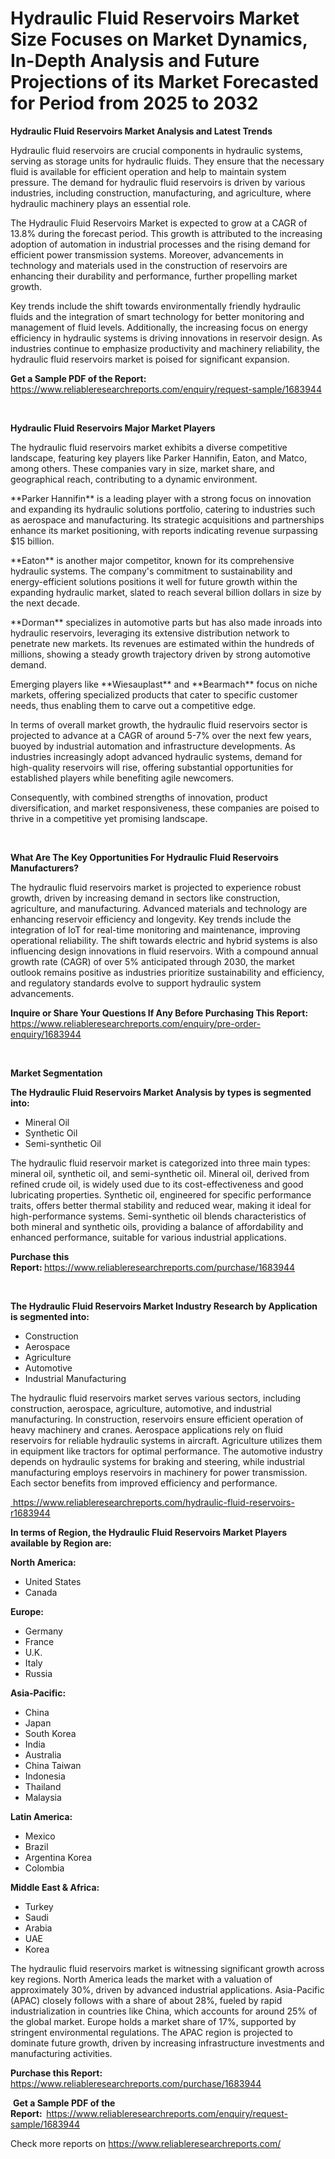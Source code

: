 <p><h1>Hydraulic Fluid Reservoirs Market Size Focuses on Market Dynamics, In-Depth Analysis and Future Projections of its Market Forecasted for Period from 2025 to 2032</h1></p><p><strong>Hydraulic Fluid Reservoirs Market Analysis and Latest Trends</strong></p>
<p><p>Hydraulic fluid reservoirs are crucial components in hydraulic systems, serving as storage units for hydraulic fluids. They ensure that the necessary fluid is available for efficient operation and help to maintain system pressure. The demand for hydraulic fluid reservoirs is driven by various industries, including construction, manufacturing, and agriculture, where hydraulic machinery plays an essential role.</p><p>The Hydraulic Fluid Reservoirs Market is expected to grow at a CAGR of 13.8% during the forecast period. This growth is attributed to the increasing adoption of automation in industrial processes and the rising demand for efficient power transmission systems. Moreover, advancements in technology and materials used in the construction of reservoirs are enhancing their durability and performance, further propelling market growth. </p><p>Key trends include the shift towards environmentally friendly hydraulic fluids and the integration of smart technology for better monitoring and management of fluid levels. Additionally, the increasing focus on energy efficiency in hydraulic systems is driving innovations in reservoir design. As industries continue to emphasize productivity and machinery reliability, the hydraulic fluid reservoirs market is poised for significant expansion.</p></p>
<p><strong>Get a Sample PDF of the Report:&nbsp;</strong> <a href="https://www.reliableresearchreports.com/enquiry/request-sample/1683944?utm_campaign=3567&utm_medium=2&utm_source=Github&utm_content=ia&utm_term=09042025&utm_id=hydraulic-fluid-reservoirs">https://www.reliableresearchreports.com/enquiry/request-sample/1683944</a></p>
<p>&nbsp;</p>
<p><strong>Hydraulic Fluid Reservoirs Major Market Players</strong></p>
<p><p>The hydraulic fluid reservoirs market exhibits a diverse competitive landscape, featuring key players like Parker Hannifin, Eaton, and Matco, among others. These companies vary in size, market share, and geographical reach, contributing to a dynamic environment.</p><p>**Parker Hannifin** is a leading player with a strong focus on innovation and expanding its hydraulic solutions portfolio, catering to industries such as aerospace and manufacturing. Its strategic acquisitions and partnerships enhance its market positioning, with reports indicating revenue surpassing $15 billion.</p><p>**Eaton** is another major competitor, known for its comprehensive hydraulic systems. The company's commitment to sustainability and energy-efficient solutions positions it well for future growth within the expanding hydraulic market, slated to reach several billion dollars in size by the next decade.</p><p>**Dorman** specializes in automotive parts but has also made inroads into hydraulic reservoirs, leveraging its extensive distribution network to penetrate new markets. Its revenues are estimated within the hundreds of millions, showing a steady growth trajectory driven by strong automotive demand.</p><p>Emerging players like **Wiesauplast** and **Bearmach** focus on niche markets, offering specialized products that cater to specific customer needs, thus enabling them to carve out a competitive edge.</p><p>In terms of overall market growth, the hydraulic fluid reservoirs sector is projected to advance at a CAGR of around 5-7% over the next few years, buoyed by industrial automation and infrastructure developments. As industries increasingly adopt advanced hydraulic systems, demand for high-quality reservoirs will rise, offering substantial opportunities for established players while benefiting agile newcomers.</p><p>Consequently, with combined strengths of innovation, product diversification, and market responsiveness, these companies are poised to thrive in a competitive yet promising landscape.</p></p>
<p>&nbsp;</p>
<p><strong>What Are The Key Opportunities For Hydraulic Fluid Reservoirs Manufacturers?</strong></p>
<p><p>The hydraulic fluid reservoirs market is projected to experience robust growth, driven by increasing demand in sectors like construction, agriculture, and manufacturing. Advanced materials and technology are enhancing reservoir efficiency and longevity. Key trends include the integration of IoT for real-time monitoring and maintenance, improving operational reliability. The shift towards electric and hybrid systems is also influencing design innovations in fluid reservoirs. With a compound annual growth rate (CAGR) of over 5% anticipated through 2030, the market outlook remains positive as industries prioritize sustainability and efficiency, and regulatory standards evolve to support hydraulic system advancements.</p></p>
<p><strong>Inquire or Share Your Questions If Any Before Purchasing This Report:</strong> <a href="https://www.reliableresearchreports.com/enquiry/pre-order-enquiry/1683944?utm_campaign=3567&utm_medium=2&utm_source=Github&utm_content=ia&utm_term=09042025&utm_id=hydraulic-fluid-reservoirs">https://www.reliableresearchreports.com/enquiry/pre-order-enquiry/1683944</a></p>
<p>&nbsp;</p>
<p><strong>Market Segmentation</strong></p>
<p><strong>The Hydraulic Fluid Reservoirs Market Analysis by types is segmented into:</strong></p>
<p><ul><li>Mineral Oil</li><li>Synthetic Oil</li><li>Semi-synthetic Oil</li></ul></p>
<p><p>The hydraulic fluid reservoir market is categorized into three main types: mineral oil, synthetic oil, and semi-synthetic oil. Mineral oil, derived from refined crude oil, is widely used due to its cost-effectiveness and good lubricating properties. Synthetic oil, engineered for specific performance traits, offers better thermal stability and reduced wear, making it ideal for high-performance systems. Semi-synthetic oil blends characteristics of both mineral and synthetic oils, providing a balance of affordability and enhanced performance, suitable for various industrial applications.</p></p>
<p><strong>Purchase this Report:&nbsp;</strong><a href="https://www.reliableresearchreports.com/purchase/1683944?utm_campaign=3567&utm_medium=2&utm_source=Github&utm_content=ia&utm_term=09042025&utm_id=hydraulic-fluid-reservoirs">https://www.reliableresearchreports.com/purchase/1683944</a></p>
<p>&nbsp;</p>
<p><strong>The Hydraulic Fluid Reservoirs Market Industry Research by Application is segmented into:</strong></p>
<p><ul><li>Construction</li><li>Aerospace</li><li>Agriculture</li><li>Automotive</li><li>Industrial Manufacturing</li></ul></p>
<p><p>The hydraulic fluid reservoirs market serves various sectors, including construction, aerospace, agriculture, automotive, and industrial manufacturing. In construction, reservoirs ensure efficient operation of heavy machinery and cranes. Aerospace applications rely on fluid reservoirs for reliable hydraulic systems in aircraft. Agriculture utilizes them in equipment like tractors for optimal performance. The automotive industry depends on hydraulic systems for braking and steering, while industrial manufacturing employs reservoirs in machinery for power transmission. Each sector benefits from improved efficiency and performance.</p></p>
<p><a href="https://www.reliableresearchreports.com/hydraulic-fluid-reservoirs-r1683944?utm_campaign=3567&utm_medium=2&utm_source=Github&utm_content=ia&utm_term=09042025&utm_id=hydraulic-fluid-reservoirs">&nbsp;https://www.reliableresearchreports.com/hydraulic-fluid-reservoirs-r1683944</a></p>
<p><strong>In terms of Region, the Hydraulic Fluid Reservoirs Market Players available by Region are:</strong></p>
<p>
    <p> <strong> North America: </strong>
        <ul>
            <li>United States</li>
            <li>Canada</li>
        </ul>
        </p> 
    <p> <strong> Europe: </strong>
        <ul>
            <li>Germany</li>
            <li>France</li>
            <li>U.K.</li>
            <li>Italy</li>
            <li>Russia</li>
        </ul>
        </p> 
    <p> <strong> Asia-Pacific: </strong>
        <ul>
            <li>China</li>
            <li>Japan</li>
            <li>South Korea</li>
            <li>India</li>
            <li>Australia</li>
            <li>China Taiwan</li>
            <li>Indonesia</li>
            <li>Thailand</li>
            <li>Malaysia</li>
        </ul>
        </p> 
    <p> <strong> Latin America: </strong>
        <ul>
            <li>Mexico</li>
            <li>Brazil</li>
            <li>Argentina Korea</li>
            <li>Colombia</li>
        </ul>
        </p> 
    <p> <strong> Middle East & Africa: </strong>
        <ul>
            <li>Turkey</li>
            <li>Saudi</li>
            <li>Arabia</li>
            <li>UAE</li>
            <li>Korea</li>
        </ul>
    </p>
    </p>
<p><p>The hydraulic fluid reservoirs market is witnessing significant growth across key regions. North America leads the market with a valuation of approximately 30%, driven by advanced industrial applications. Asia-Pacific (APAC) closely follows with a share of about 28%, fueled by rapid industrialization in countries like China, which accounts for around 25% of the global market. Europe holds a market share of 17%, supported by stringent environmental regulations. The APAC region is projected to dominate future growth, driven by increasing infrastructure investments and manufacturing activities.</p></p>
<p><strong>Purchase this Report: </strong><a href="https://www.reliableresearchreports.com/purchase/1683944?utm_campaign=3567&utm_medium=2&utm_source=Github&utm_content=ia&utm_term=09042025&utm_id=hydraulic-fluid-reservoirs">https://www.reliableresearchreports.com/purchase/1683944</a></p>
<p>&nbsp;<strong>Get a Sample PDF of the Report:&nbsp;&nbsp;</strong><a href="https://www.reliableresearchreports.com/enquiry/request-sample/1683944?utm_campaign=3567&utm_medium=2&utm_source=Github&utm_content=ia&utm_term=09042025&utm_id=hydraulic-fluid-reservoirs">https://www.reliableresearchreports.com/enquiry/request-sample/1683944</a></p>
<p><strong></strong></p>
<p>Check more reports on <a href="https://www.reliableresearchreports.com/?utm_campaign=3567&utm_medium=2&utm_source=Github&utm_content=ia&utm_term=09042025&utm_id=hydraulic-fluid-reservoirs">https://www.reliableresearchreports.com/</a></p>